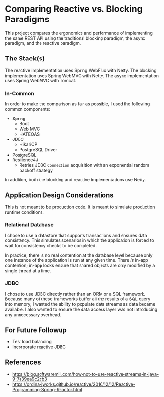 # Comparing Reactive vs. Blocking Paradigms

This project compares the ergonomics and performance of implementing the
same REST API using the traditional blocking paradigm, the async
paradigm, and the reactive paradigm.

## The Stack(s)

The reactive implementation uses Spring WebFlux with Netty. The blocking
implementation uses Spring WebMVC with Netty. The async implementation uses
Spring WebMVC with Tomcat.

### In-Common

In order to make the comparison as fair as possible, I used the following
common components:

* Spring
  * Boot
  * Web MVC
  * HATEOAS
* JDBC
  * HikariCP
  * PostgreSQL Driver
* PostgreSQL
* Resilience4J
  * Retries JDBC `Connection` acquisition with an exponential random backoff
    strategy

In addition, both the blocking and reactive implementations use Netty.

## Application Design Considerations

This is not meant to be production code. It is meant to simulate
production runtime conditions.

### Relational Database

I chose to use a datastore that supports transactions and ensures data
consistency. This simulates scenarios in which the application is forced
to wait for consistency checks to be completed.

In practice, there is no real contention at the database level because only
one instance of the application is run at any given time. There _is_
in-app contention; in-app locks ensure that shared objects are only
modified by a single thread at a time.

### JDBC

I chose to use JDBC directly rather than an ORM or a SQL framework.
Because many of these frameworks buffer all the results of a SQL query
into memory, I wanted the ability to populate data streams as data
became available. I also wanted to ensure the data access layer was not
introducing any unnecessary overhead.

## For Future Followup

* Test load balancing
* Incorporate reactive JDBC

## References

* https://blog.softwaremill.com/how-not-to-use-reactive-streams-in-java-9-7a39ea9c2cb3
* https://ordina-jworks.github.io/reactive/2016/12/12/Reactive-Programming-Spring-Reactor.html
